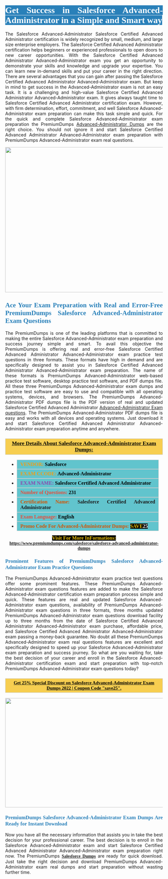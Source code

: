 <h1 style="text-align: justify;"><span style="color:#ffffff;"><span style="font-family:Georgia,serif;"><strong><span style="background-color:#2980b9;">Get Success in Salesforce Advanced-Administrator in a Simple and Smart way</span></strong></span></span></h1>

<p style="text-align: justify;">The Salesforce Advanced-Administrator Salesforce Certified Advanced Administrator certification is widely recognized by small, medium, and large size enterprise employers. The Salesforce Certified Advanced Administrator certification helps beginners or experienced professionals to open doors to new career opportunities. With the Salesforce Certified Advanced Administrator Advanced-Administrator exam you get an opportunity to demonstrate your skills and knowledge and upgrade your expertise. You can learn new in-demand skills and put your career in the right direction. There are several advantages that you can gain after passing the Salesforce Certified Advanced Administrator Advanced-Administrator exam. But keep in mind to get success in the Advanced-Administrator exam is not an easy task. It is a challenging and high-value Salesforce Certified Advanced Administrator Advanced-Administrator exam. It gives always taught time to Salesforce Certified Advanced Administrator certification exam. However, with firm determination, effort, commitment, and well Salesforce Advanced-Administrator exam preparation can make this task simple and quick. For the quick and complete Salesforce Advanced-Administrator exam preparation the PremiumDumps <a href="https://www.premiumdumps.com/salesforce/salesforce-advanced-administrator-dumps">Advanced-Administrator Dumps</a> are the right choice. You should not ignore it and start Salesforce Certified Advanced Administrator Advanced-Administrator exam preparation with PremiumDumps Advanced-Administrator exam real questions.</p>

<p style="text-align: center;"><a href="https://www.premiumdumps.com/salesforce/salesforce-advanced-administrator-dumps"><img alt="" src="https://i.imgur.com/KJGzbJ2.jpeg" style="width: 700px; height: 465px;" /></a></p>

<h2 style="text-align: justify;"><span style="color:#2980b9;"><span style="font-family:Georgia,serif;"><strong>Ace Your Exam Preparation with Real and Error-Free PremiumDumps Salesforce Advanced-Administrator Exam Questions</strong></span></span></h2>

<p style="text-align: justify;">The PremiumDumps is one of the leading platforms that is committed to making the entire Salesforce Advanced-Administrator exam preparation and success journey simple and smart. To avail this objective the PremiumDumps is offering real and error-free Salesforce Certified Advanced Administrator Advanced-Administrator exam practice test questions in three formats. These formats have high in demand and are specifically designed to assist you in Salesforce Certified Advanced Administrator Advanced-Administrator exam preparation. The name of these formats is PremiumDumps Advanced-Administrator web-based practice test software, desktop practice test software, and PDF dumps file. All these three PremiumDumps Advanced-Administrator exam dumps and practice test software are easy to use and compatible with all operating systems, devices, and browsers. The PremiumDumps Advanced-Administrator PDF dumps file is the PDF version of real and updated Salesforce Certified Advanced Administrator <a href="https://www.premiumdumps.com/salesforce/salesforce-advanced-administrator-dumps">Advanced-Administrator Exam questions</a>. The PremiumDumps Advanced-Administrator PDF dumps file is easy and works with all devices and operating systems. Just download it and start Salesforce Certified Advanced Administrator Advanced-Administrator exam preparation anytime and anywhere.</p>

<h3 style="background: #f7ce50; border: 1px solid rgb(204, 204, 204); padding: 5px 10px; text-align: center;"><span style="font-family:Georgia,serif;"><u><u><span style="color:#000000;"><span style="font-size:11pt"><span style="line-height:normal"><b><span style="font-size:13.0pt"><span cambria="">More Details About Salesforce Advanced-Administrator Exam Dumps:</span></span></b></span></span></span></u></u></span></h3>

<ul>
	<li style="margin:0cm 10pt">
	<div style="background:#61c4cd; border: 1px solid rgb(204, 204, 204); padding: 5px 10px; text-align: justify;"><span style="font-family:Georgia,serif;"><span style="font-size:11pt"><span style="line-height:normal"><b><span style="font-size:12.0pt"><span new="" roman="" times=""><span style="color:#f39c12;">VENDOR:</span> <span style="color:#000000;">Salesforce</span></span></span></b></span></span></span></div>
	</li>
	<li style="margin:0cm 10pt">
	<div style="background: #61c4cd; border: 1px solid rgb(204, 204, 204); padding: 5px 10px; text-align: justify;"><span style="font-family:Georgia,serif;"><span style="font-size:11pt"><span style="line-height:normal"><b><span style="font-size:12.0pt"><span new="" roman="" times=""><span style="color:#f39c12;">EXAM CCODE:</span> <span style="color:#000000;">Advanced-Administrator</span></span></span></b></span></span></span></div>
	</li>
	<li style="margin:0cm 10pt">
	<div style="background: #61c4cd; border: 1px solid rgb(204, 204, 204); padding: 5px 10px; text-align: justify;"><span style="font-family:Georgia,serif;"><span style="font-size:11pt"><span style="line-height:normal"><b><span style="font-size:12.0pt"><span new="" roman="" times=""><span style="color:#8e44ad;">EXAM NAME:</span> <span style="color:#000000;">Salesforce Certified Advanced Administrator</span></span></span></b></span></span></span></div>
	</li>
	<li style="margin:0cm 10pt">
	<div style="background: #61c4cd; border: 1px solid rgb(204, 204, 204); padding: 5px 10px;"><span style="font-family:Georgia,serif;"><span style="font-size:11pt"><span style="line-height:normal"><b><span style="font-size:12.0pt"><span new="" roman="" times=""><span style="color:#e74c3c;">Number of Questions:</span><span style="color:#000000;"><span style="color:#f1c40f;"> </span>231</span></span></span></b></span></span></span></div>
	</li>
	<li style="margin:0cm 10pt">
	<div style="background: #61c4cd; border: 1px solid rgb(204, 204, 204); padding: 5px 10px; text-align: justify;"><span style="font-family:Georgia,serif;"><span style="font-size:11pt"><span style="line-height:normal"><b><span style="font-size:12.0pt"><span new="" roman="" times=""><span style="color:#d35400;">Certification Name:</span> Salesforce Certified Advanced Administrator</span></span></b></span></span></span></div>
	</li>
	<li style="margin:0cm 10pt">
	<div style="background: #61c4cd; border: 1px solid rgb(204, 204, 204); padding: 5px 10px; text-align: justify;"><span style="font-family:Georgia,serif;"><span style="font-size:11pt"><span style="line-height:normal"><b><span style="font-size:12.0pt"><span new="" roman="" times=""><span style="color:#e74c3c;">Exam Language:</span> <span style="color:#000000;">English</span></span></span></b></span></span></span></div>
	</li>
	<li style="margin:0cm 10pt">
	<div style="background: #61c4cd; border: 1px solid rgb(204, 204, 204); padding: 5px 10px;"><span style="font-family:Georgia,serif;"><span style="font-size:11pt"><span style="line-height:normal"><b><span style="font-size:12.0pt"><span new="" roman="" times=""><span style="color:#d35400;">Promo Code For Advanced-Administrator Dumps:</span><span style="color:#f1c40f;"> <span style="background-color:#000000;">SAVE</span></span><span style="color:#ffffff;"><span style="background-color:#000000;">25</span></span></span></span></b></span></span></span></div>
	</li>
</ul>

<p style="text-align: center;"><span style="font-family:Georgia,serif;"><strong><span style="font-size:16px;"><span style="color:#f1c40f;"><span style="background-color:#000000;">Visit For More InFormations:</span></span></span> <a href="https://www.premiumdumps.com/salesforce/salesforce-advanced-administrator-dumps">https://www.premiumdumps.com/salesforce/salesforce-advanced-administrator-dumps</a></strong></span></p>

<h3 style="text-align: justify;"><span style="color:#2980b9;"><span style="font-family:Georgia,serif;"><strong><strong><strong>Prominent Features of PremiumDumps Salesforce Advanced-Administrator Exam Practice Questions</strong></strong></strong></span></span></h3>

<p style="text-align: justify;">The PremiumDumps Advanced-Administrator exam practice test questions offer some prominent features. These PremiumDumps Advanced-Administrator exam questions features are added to make the Salesforce Advanced-Administrator certification exam preparation process simple and quick. These features are real and updated Salesforce Advanced-Administrator exam questions, availability of PremiumDumps Advanced-Administrator exam questions in three formats, three months updated PremiumDumps Advanced-Administrator exam questions download facility up to three months from the date of Salesforce Certified Advanced Administrator Advanced-Administrator exam purchase, affordable price, and Salesforce Certified Advanced Administrator Advanced-Administrator exam passing a money-back guarantee. No doubt all these PremiumDumps Advanced-Administrator exam real questions features are excellent and specifically designed to speed up your Salesforce Advanced-Administrator exam preparation and success journey. So what are you waiting for, take the best decision of your career and enroll in the Salesforce Advanced-Administrator certification exam and start preparation with top-notch PremiumDumps Advanced-Administrator exam questions today?</p>

<h3 style="background: rgb(247, 206, 80); border: 1px solid rgb(204, 204, 204); padding: 5px 10px; text-align: center;"><span style="font-family:Georgia,serif;"><u><span style="color:#000000;"><span style="font-size:11pt;"><span style="line-height:normal;"><b><span cambria="">Get 25% Special Discount on Salesforce Advanced-Administrator Exam Dumps 2022 | Coupon Code "save25".</span></b></span></span></span></u></span></h3>

<p style="text-align: center;"><strong><strong><a href="https://www.premiumdumps.com/salesforce/salesforce-advanced-administrator-dumps"><img alt="" src="https://i.imgur.com/F18GQwv.jpeg" style="width: 700px; height: 350px;" /></a></strong></strong></p>

<h3 style="text-align: justify;"><strong><span style="color:#2980b9;"><span style="font-family:Georgia,serif;"><strong><strong><strong>PremiumDumps Salesforce Advanced-Administrator Exam Dumps Are Ready for Instant Download</strong></strong></strong></span></span></strong></h3>

<p style="text-align: justify;">Now you have all the necessary information that assists you in take the best decision for your professional career. The best decision is to enroll in the Salesforce Advanced-Administrator exam and start Salesforce Certified Advanced Administrator Advanced-Administrator exam preparation right now. The PremiumDumps <span style="font-family:Georgia,serif;"><strong><a href="https://www.premiumdumps.com/salesforce-exam-dumps">Salesforce Dumps</a></strong></span> are ready for quick download. Just take the right decision and download PremiumDumps Advanced-Administrator exam real dumps and start preparation without wasting further time.</p>
